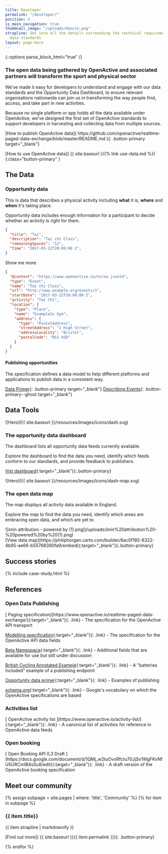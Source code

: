 ```yaml
---
title: Developer
permalink: "/developer/"
position: 4
is_main_navigation: true
thumbnail_image: "/uploads/dancin.png"
strapline: Get into all the details surrounding the technical requirements of our
  data standards
layout: page-hero
---
```


{::options parse_block_html="true" /}

<!--  ---------------->
<!-- HERO TEXT -->
<!--  ---------------->
<article>
<div class="one">

### The open data being gathered by OpenActive and associated partners will transform the sport and physical sector

We’ve made it easy for developers to understand and engage with our data standards and the Opportunity Data Dashboard, to ensure relevant organisations nationwide can join us in transforming the way people find, access, and take part in new activities.

Because no single platform or app holds all the data available under OpenActive, we’ve designed the first set of OpenActive standards to support developers in harvesting and collecting data from multiple sources.

</div>
</article>
<article>
<div class="two">
[How to publish OpenActive data]( https://github.com/openactive/realtime-paged-data-exchange/blob/master/README.md ){: .button-primary target="_blank"}
</div>
<div class="two">

[How to use OpenActive data]( {{ site.baseurl }}{% link use-data.md %}){:class="button-primary" }
</div>
</article>

<!--  ---------------->
<!-- CODE -->
<!--  ---------------->
<article class="title-row invert developer-data">
<h2 class="sub-heading-two">The Data</h2>
<div class="code left">

### Opportunity data
This is data that describes a physical activity including **what** it is, **where** and **when** it's taking place.

Opportunity data includes enough information for a participant to decide whether an activity is right for them.

</div>
<div class="code right">
<div class="terminal">


```json
{
  "title": "Tai",
  "description": "Tai chi Class",
  "remainingSpaces": "12",
  "time": "2017-03-22T20:00:00 Z",
}
```

</div>

<a class="data-show button-primary">Show me more</a>

</div>

<div class="further-code left">
<div class="terminal">

```json
{
  "@context": "https://www.openactive.io/ns/oa.jsonld",
  "type": "Event",
  "name": "Tai chi Class",
  "url": "http://www.example.org/events/1",
  "startDate": "2017-03-22T20:00:00 Z",
  "activity": "Tai Chi",
  "location": {
    "type": "Place",
    "name": "ExampleCo Gym",
    "address": {
      "type": "PostalAddress",
      "streetAddress": "1 High Street",
      "addressLocality": "Bristol",
      "postalCode": "BS1 4SD"
    }
  }
}
```

</div>
</div>
<div class="further-code right">

#### Publishing opportunities
The specification defines a data model to help different platforms and applications to publish data in a consistent way.

[Data Primer]( https://www.openactive.io/opportunity-data-primer/){: .button-primary target="_blank"}
[Describing Events](https://www.openactive.io/opportunity-data-primer/#describing-events){: .button-primary--ghost target="_blank"}


</div>
</article>


<!--  ---------------->
<!-- DASHBOARD -->
<!--  ---------------->
<article class="title-row dashboard">
<h2 class="sub-heading-two">Data Tools</h2>
<div class="two tworight">

![Hero]({{ site.baseurl }}/resources/images/icons/dash.svg)


</div>
<div class="two tworight">

### The opportunity data dashboard
The dashboard lists all opportunity data feeds currently available.

Explore the dashboard to find the data you need, identify which feeds conform to our standards, and provide feedback to publishers.


[Vist dashboard](http://status.openactive.io/){:target="_blank"}{:.button-primary}

</div>
</article>
<article class="dashboard">
<div class="two tworight">

![Hero]({{ site.baseurl }}/resources/images/icons/dash-map.svg)

</div>
<div class="two tworight">


### The open data map
The map displays all activity data available in England.

Explore the map to find the data you need, identify which areas are embracing open data, and which are yet to.
<div style="text-align: left"> 
![imin attribution - powered by (1).png](/uploads/imin%20attribution%20-%20powered%20by%20(1).png)
 </div>
[View data map](https://philiphorgan.carto.com/builder/6ac0f185-8322-4b95-ae66-b55768390fa9/embed){:target="_blank"}{:.button-primary}

</div>
</article>


<!--  ---------------->
<!-- CASE STUDIES -->
<!--  ---------------->
<article class="title-row">
<h2 class="sub-heading-two margin-top">Success stories</h2>
{% include case-study.html %}
</article>



<!--  ---------------->
<!-- CALL TO ACTION -->
<!--  ---------------->

<article class=" title-row">
<h2 class="sub-heading-two">References</h2>
<div class="one">
<h3>Open Data Publishing</h3>
<p></p>
[ Paging specification](https://www.openactive.io/realtime-paged-data-exchange/){:target="_blank"}{: .link} - The specification for the OpenActive API transport

[ Modelling specification](https://www.openactive.io/modelling-opportunity-data/){:target="_blank"}{: .link} - The specification for the OpenActive API data fields

[ Beta Namespace](https://www.openactive.io/ns-beta/){:target="_blank"}{: .link} - Additional fields that are available for use but still under discussion

[ British Cycling Annotated Example](https://github.com/openactive/activation/issues/104){:target="_blank"}{: .link} - A "batteries included" example of a publishing endpoint

[ Opportunity data primer](https://www.openactive.io/opportunity-data-primer/){:target="_blank"}{: .link} - Examples of publishing

[ schema.org](http://schema.org/){:target="_blank"}{: .link} - Google's vocabulary on which the OpenActive specifications are based

<h3>Activities list</h3>
<p></p>
[ OpenActive activity list ](https://www.openactive.io/activity-list/){:target="_blank"}{: .link} - A canonical list of activities for reference in OpenActive data feeds

<h3>Open booking</h3>
<p></p>
[ Open Booking API 0.3 Draft ](https://docs.google.com/document/d/1QMj_w2tuOvxRfctu70JjSv1WgFKvNfU5URCmIB4sSu8/edit){:target="_blank"}{: .link} -  A draft version of the OpenActive booking specification
</div>
</article>


<!-- <article class="call_to_action title-row">
<h2 class="sub-heading-two">Resources</h2>

<div class="subgrid">
<div class="four">

### How-to guides

Molestiae corporis rerum blanditiis voluptas vel. Vero dolorum commodi laboriosam quia. Qui hic optio doloremque.

[Discover More]( {{ site.baseurl }}{% link how-to.md %}){:.link}

</div>
<div class="four">

### Discussions
Learn more about how we’re making opportunity data easier to access, use, and share nationwide.

[Discover More]( {{ site.baseurl }}{% link discussions.md %}){:.link}

</div>
<div class="four">

### References
Dive into the detail by looking through our standards documentation and best practice guidance.

[Discover More]( {{ site.baseurl }}/slate/build){:.link target="_blank"}

</div>
<div class="four">

### eLearning
Guidance for developers on getting started, to help you learn how to publish and use your data to benefit your organisation. 

[Discover More]( {{ site.baseurl }}{% link e-learning.md %}){: .link }

</div>
</div>
</article>


<!--  ---------------->
<!-- COMMUNITY CALL TO ACTION -->
<!--  ---------------->
<article class="call_to_action--full-width">
<h2 class="sub-heading-two">Meet our community</h2>
<div class="one">

{% assign subpage = site.pages | where: 'title', 'Community' %}
{% for item in subpage %}
### {{ item.title}}
{{ item.strapline | markdownify }}

[Find out more]( {{ site.baseurl }}{{ item.permalink }}){: .button-primary}

</div>
<figure>
<div class="mask"></div>
<div class="image" style="background: url({{ site.baseurl }}{{ item.thumbnail_image }})center center / cover no-repeat;"></div>
</figure>
{% endfor %}

</article>
